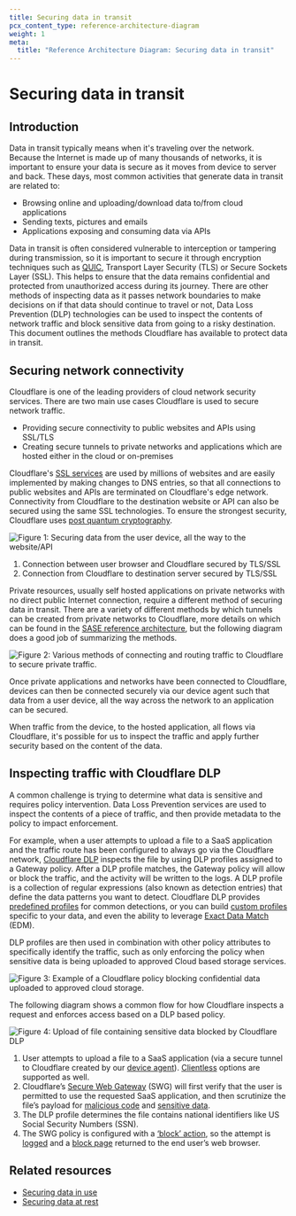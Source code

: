 ```yaml
---
title: Securing data in transit
pcx_content_type: reference-architecture-diagram
weight: 1
meta:
  title: "Reference Architecture Diagram: Securing data in transit"
---
```


# Securing data in transit

## Introduction

Data in transit typically means when it's traveling over the network. Because the Internet is made up of many thousands of networks, it is important to ensure your data is secure as it moves from device to server and back. These days,  most common activities that generate data in transit are related to:

- Browsing online and uploading/download data to/from cloud applications
- Sending texts, pictures and emails
- Applications exposing and consuming data via APIs

Data in transit is often considered vulnerable to interception or tampering during transmission, so it is important to secure it through encryption techniques such as [QUIC](https://cloudflare-quic.com/), Transport Layer Security (TLS) or Secure Sockets Layer (SSL). This helps to ensure that the data remains confidential and protected from unauthorized access during its journey. There are other methods of inspecting data as it passes network boundaries to make decisions on if that data should continue to travel or not, Data Loss Prevention (DLP) technologies can be used to inspect the contents of network traffic and block sensitive data from going to a risky destination. This document outlines the methods Cloudflare has available to protect data in transit.

## Securing network connectivity

Cloudflare is one of the leading providers of cloud network security services. There are two main use cases Cloudflare is used to secure network traffic.

- Providing secure connectivity to public websites and APIs using SSL/TLS
- Creating secure tunnels to private networks and applications which are hosted either in the cloud or on-premises

Cloudflare's [SSL services](https://developers.cloudflare.com/ssl/) are used by millions of websites and are easily implemented by making changes to DNS entries, so that all connections to public websites and APIs are terminated on Cloudflare's edge network. Connectivity from Cloudflare to the destination website or API can also be secured using the same SSL technologies. To ensure the strongest security, Cloudflare uses [post quantum cryptography](https://blog.cloudflare.com/post-quantum-to-origins).

![Figure 1: Securing data from the user device, all the way to the website/API](/images/reference-architecture/securing-data-in-transit/securing-data-in-transit-fig1.svg "Figure 1: Securing data from the user device, all the way to the website/API")

1. Connection between user browser and Cloudflare secured by TLS/SSL
2. Connection from Cloudflare to destination server secured by TLS/SSL

Private resources, usually self hosted applications on private networks with no direct public Internet connection, require a different method of securing data in transit. There are a variety of different methods by which tunnels can be created from private networks to Cloudflare, more details on which can be found in the [SASE reference architecture](/reference-architecture/architectures/sase/), but the following diagram does a good job of summarizing the methods.

![Figure 2: Various methods of connecting and routing traffic to Cloudflare to secure private traffic.](/images/reference-architecture/cloudflare-one-reference-architecture-images/cf1-ref-arch-14.svg "Figure 2: Various methods of connecting and routing traffic to Cloudflare to secure private traffic.")

Once private applications and networks have been connected to Cloudflare, devices can then be connected securely via our device agent such that data from a user device, all the way across the network to an application can be secured.

When traffic from the device, to the hosted application, all flows via Cloudflare, it's possible for us to inspect the traffic and apply further security based on the content of the data.

## Inspecting traffic with Cloudflare DLP
A common challenge is trying to determine what data is sensitive and requires policy intervention. Data Loss Prevention services are used to inspect the contents of a piece of traffic, and then provide metadata to the policy to impact enforcement.

For example, when a user attempts to upload a file to a SaaS application and the traffic route has been configured to always go via the Cloudflare network, [Cloudflare DLP](/cloudflare-one/policies/data-loss-prevention/) inspects the file by using DLP profiles assigned to a Gateway policy. After a DLP profile matches, the Gateway policy will allow or block the traffic, and the activity will be written to the logs. A DLP profile is a collection of regular expressions (also known as detection entries) that define the data patterns you want to detect. Cloudflare DLP provides [predefined profiles](/cloudflare-one/policies/data-loss-prevention/dlp-profiles/#configure-a-predefined-profile) for common detections, or you can build [custom profiles](/cloudflare-one/policies/data-loss-prevention/dlp-profiles/#build-a-custom-profile) specific to your data, and even the ability to leverage [Exact Data Match](/cloudflare-one/policies/data-loss-prevention/datasets/#exact-data-match) (EDM).

DLP profiles are then used in combination with other policy attributes to specifically identify the traffic, such as only enforcing the policy when sensitive data is being uploaded to approved Cloud based storage services.

![Figure 3: Example of a Cloudflare policy blocking confidential data uploaded to approved cloud storage.](/images/reference-architecture/cloudflare-one-reference-architecture-images/cf1-ref-arch-29.svg "Figure 3: Example of a Cloudflare policy blocking confidential data uploaded to approved cloud storage.")

The following diagram shows a common flow for how Cloudflare inspects a request and enforces access based on a DLP based policy.

![Figure 4: Upload of file containing sensitive data blocked by Cloudflare DLP](/images/reference-architecture/securing-data-in-transit/securing-data-in-transit-fig4.svg "Figure 4: Upload of file containing sensitive data blocked by Cloudflare DLP")

1. User attempts to upload a file to a SaaS application (via a secure tunnel to Cloudflare created by our [device agent](/cloudflare-one/connections/connect-devices/warp/download-warp/)). [Clientless](/cloudflare-one/connections/connect-devices/agentless/) options are supported as well.
2. Cloudflare’s [Secure Web Gateway](/cloudflare-one/policies/gateway/) (SWG) will first verify that the user is permitted to use the requested SaaS application, and then scrutinize the file’s payload for [malicious code](/cloudflare-one/policies/gateway/http-policies/antivirus-scanning/) and [sensitive data](/cloudflare-one/policies/data-loss-prevention/).
3. The DLP profile determines the file contains national identifiers like US Social Security Numbers (SSN).
4. The SWG policy is configured with a [‘block’ action](/cloudflare-one/policies/gateway/http-policies/#block), so the attempt is [logged](/cloudflare-one/policies/data-loss-prevention/dlp-policies/payload-logging/) and a [block page](/cloudflare-one/policies/gateway/configuring-block-page/) returned to the end user’s web browser. 

## Related resources

- [Securing data in use](/reference-architecture/diagrams/security/securing-data-in-use/)
- [Securing data at rest](/reference-architecture/diagrams/security/securing-data-at-rest/)
